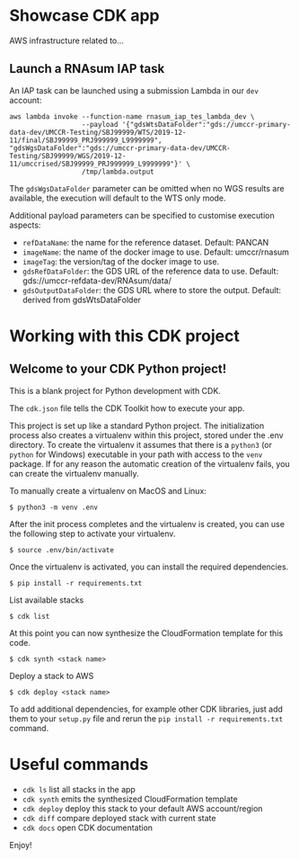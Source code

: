 # Showcase CDK app

AWS infrastructure related to...

## Launch a RNAsum IAP task

An IAP task can be launched using a submission Lambda in our `dev` account:

```
aws lambda invoke --function-name rnasum_iap_tes_lambda_dev \
                  --payload '{"gdsWtsDataFolder":"gds://umccr-primary-data-dev/UMCCR-Testing/SBJ99999/WTS/2019-12-11/final/SBJ99999_PRJ999999_L9999999", "gdsWgsDataFolder":"gds://umccr-primary-data-dev/UMCCR-Testing/SBJ99999/WGS/2019-12-11/umccrised/SBJ99999_PRJ999999_L9999999"}' \
                  /tmp/lambda.output
```

The `gdsWgsDataFolder` parameter can be omitted when no WGS results are available, the execution will default to the WTS only mode.

Additional payload parameters can be specified to customise execution aspects:
- `refDataName`: the name for the reference dataset. Default: PANCAN
- `imageName`: the name of the docker image to use. Default: umccr/rnasum
- `imageTag`: the version/tag of the docker image to use.
- `gdsRefDataFolder`: the GDS URL of the reference data to use. Default: gds://umccr-refdata-dev/RNAsum/data/
- `gdsOutputDataFolder`: the GDS URL where to store the output. Default: derived from gdsWtsDataFolder


# Working with this CDK project

## Welcome to your CDK Python project!

This is a blank project for Python development with CDK.

The `cdk.json` file tells the CDK Toolkit how to execute your app.

This project is set up like a standard Python project.  The initialization
process also creates a virtualenv within this project, stored under the .env
directory.  To create the virtualenv it assumes that there is a `python3`
(or `python` for Windows) executable in your path with access to the `venv`
package. If for any reason the automatic creation of the virtualenv fails,
you can create the virtualenv manually.

To manually create a virtualenv on MacOS and Linux:

```
$ python3 -m venv .env
```

After the init process completes and the virtualenv is created, you can use the following
step to activate your virtualenv.

```
$ source .env/bin/activate
```

Once the virtualenv is activated, you can install the required dependencies.

```
$ pip install -r requirements.txt
```

List available stacks

```
$ cdk list
```

At this point you can now synthesize the CloudFormation template for this code.

```
$ cdk synth <stack name>
```

Deploy a stack to AWS

```
$ cdk deploy <stack name>
```

To add additional dependencies, for example other CDK libraries, just add
them to your `setup.py` file and rerun the `pip install -r requirements.txt`
command.

# Useful commands

 * `cdk ls`          list all stacks in the app
 * `cdk synth`       emits the synthesized CloudFormation template
 * `cdk deploy`      deploy this stack to your default AWS account/region
 * `cdk diff`        compare deployed stack with current state
 * `cdk docs`        open CDK documentation

Enjoy!
